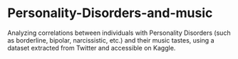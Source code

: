 # Personality-Disorders-and-music
Analyzing correlations between individuals with Personality Disorders (such as borderline, bipolar, narcissistic, etc.) and their music tastes, using a dataset extracted from Twitter and accessible on Kaggle.
